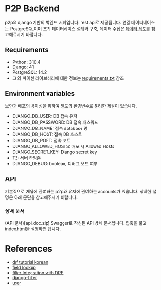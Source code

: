 # P2P Backend
p2p의 django 기반의 백엔드 서버입니다.
rest api로 제공됩니다.
연결 데이터베이스는 PostgreSQL이며 초기 데이터베이스 설계와 구축, 데이터 수집은 [데이터 레포](https://github.com/goorm-k8s-Finalproject/data)를 참고해주시기 바랍니다.

## Requirements
- Python: 3.10.4
- Django: 4.1
- PostgreSQL: 14.2
- 그 외 파이썬 라이브러리에 대한 정보는 [requirements.txt](requirements.txt) 참조

## Environment variables
보안과 배포의 용이성을 위하여 별도의 환경변수로 분리한 제원이 있습니다.
- DJANGO_DB_USER: DB 접속 유저
- DJANGO_DB_PASSWORD: DB 접속 패스워드
- DJANGO_DB_NAME: 접속 database 명
- DJANGO_DB_HOST: 접속 DB 호스트
- DJANGO_DB_PORT: 접속 포트
- DJANGO_ALLOWED_HOSTS: 배포 시 Allowed Hosts
- DJANGO_SECRET_KEY: Django secret key
- TZ: 서버 타임존
- DJANGO_DEBUG: boolean, 디버그 모드 여부

## API
기본적으로 게임에 관여하는 p2p와 유저에 관여하는 accounts가 있습니다.
상세한 설명은 아래 문단을 참고해주시기 바랍니다.
### 상세 문서
(API 문서)[api_doc.zip]
Swagger로 작성된 API 상세 문서입니다. 압축을 풀고 index.html을 실행하면 됩니다. 

# References
- [drf tutorial korean](https://blog.raccoony.dev/drf3-tutorial-1/)
- [field lookup](https://eunjin3786.tistory.com/338)
- [filter Integration with DRF](https://django-filter.readthedocs.io/en/latest/guide/rest_framework.html)
- [django-filter](https://django-filter.readthedocs.io/en/latest/index.html)
- [user](https://minwoo.kim/posts/create-register-and-jwt-login-api-using-django-rest-framework/)
